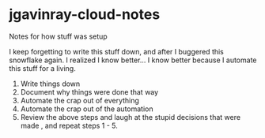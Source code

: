 # jgavinray-cloud-notes
Notes for how stuff was setup

I keep forgetting to write this stuff down, and after I buggered this snowflake again.  I realized I know better... I know better because I automate this stuff for a living.

1.  Write things down
2.  Document why things were done that way
3.  Automate the crap out of everything
4.  Automate the crap out of the automation
5.  Review the above steps and laugh at the stupid decisions that were made , and repeat steps 1 - 5.


